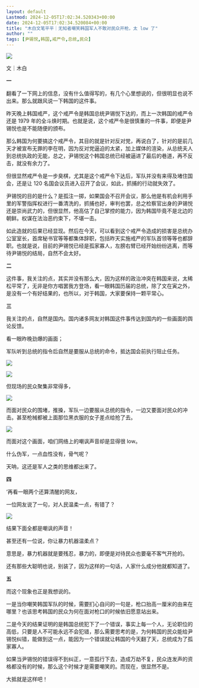 ```yaml
---
layout: default
Lastmod: 2024-12-05T17:02:34.520343+00:00
date: 2024-12-05T17:02:34.520084+00:00
title: "木白文笔平平｜无知者嘲笑韩国军人不敢对民众开枪，太 low 了"
author: ""
tags: [尹锡悦,韩国,戒严令,总统,民众]
---
```


![](https://images.weserv.nl/?url=https%3A//chinadigitaltimes.net/chinese/files/2024/12/image-1733309707328.png)

文｜木白

**一**

翻看了一下网上的信息，没有什么值得写的，有几个心里想说的，但很明显也说不出来。那么就跟风说一下韩国的这件事。

昨天晚上韩国戒严，这个戒严令是韩国总统尹锡悦下达的，而上一次韩国的戒严令还是 1979 年的全斗焕时期。也就是说，这个戒严令是很慎重的一件事，即便是尹锡悦也是不能随便的颁布。

那么韩国为何要搞这个戒严令，其目的就是针对反对党，再说白了，针对的是前几天才被宣布无罪的李在明，因为反对党逼迫的太紧，加上媒体的渲染，从总统夫人到总统执政的无能，总之，尹锡悦这个韩国总统已经被逼进了最后的巷道，再不反击，就没有余力了。

但很显然戒严令是一步臭棋，尤其是这个戒严令下达后，军队并没有来得及堵住国会，还是让 120 名国会议员进入召开了会议，如此，抓捕的行动就失效了。

尹锡悦的目的是什么？是孤注一掷，如果国会不召开会议，那么他是有机会利用手里的军警指挥权进行一番清洗的，抓捕也好，审判也罢，总之检察官出身的尹锡悦还是崇尚武力的，但很显然，他高估了自己掌控的能力，因为韩国毕竟不是北边的朝鲜。权谋在法治恶约束下，不堪一击。

如此造就的后果已经显现。然后在今天，可以看到这个戒严令造成的损害是总统办公室室长，首席秘书官等等都集体辞职，包括昨天实施戒严的军队首领等等也都辞职。也就是说，目前的尹锡悦已经是孤家寡人，左膀右臂已经开始纷纷逃离，而等待尹锡悦的结局，自然不会太好。

**二**

这件事，我关注的点，其实并没有那么大，因为这样的政治冲突在韩国来说，太稀松平常了，无非是你方唱罢我方登场，看一眼韩国历届的总统，除了文在寅之外，是没有一个有好结果的，也所以，对于韩国，大家要保持一颗平常心。

**三**

我关注的点，自然是国内。国内诸多网友对韩国这件事传达到国内的一些画面的舆论反馈。

看一眼昨晚劲爆的画面；

军队听到总统的指令后自然是要服从总统的命令，抵达国会前执行阻止任务。

![](https://images.weserv.nl/?url=https%3A//chinadigitaltimes.net/chinese/files/2024/12/image-1733309755314.png)

  

![](https://images.weserv.nl/?url=https%3A//chinadigitaltimes.net/chinese/files/2024/12/image-1733309760719.png)

但现场的民众聚集非常得多，

![](https://images.weserv.nl/?url=https%3A//chinadigitaltimes.net/chinese/files/2024/12/image-1733310856521.png)

而面对民众的围堵，推搡，军队一边要服从总统的指令，一边又要面对民众的冲击。甚至枪械都被上面那位黑衣服的女子差点给抢了去。

![](https://images.weserv.nl/?url=https%3A//chinadigitaltimes.net/chinese/files/2024/12/image-1733310868399.png)

而面对这个画面，咱们网络上的嘲讽声音却是显得很 low。

什么伪军，一点血性没有，骨气呢？

天呐，这还是军人之类的思维都出来了。

**四**

‘再看一眼两个还算清醒的网友，

一位网友说了一句，对人民温柔一点，有错了？

![](https://images.weserv.nl/?url=https%3A//chinadigitaltimes.net/chinese/files/2024/12/image-1733310893559.png)

结果下面全都是嘲讽的声音！

甚至还有一位说，你让暴力机器温柔点？

意思是，暴力机器就是要残忍，暴力的，即便是对待民众也要毫不客气开抢的。

还有那些大聪明也说，别装了，因为这样的一句话，人家什么成分他就都知道了。

**五**

而这个现象也正是我想说的。

一是当你嘲笑韩国军队的时候，需要扪心自问的一句是，枪口抬高一厘米的由来在哪里？也该思考韩国的民众为何在面对枪口的时候依旧愿意站出来。

二是今天的结果证明的是韩国总统犯下了一个错误，事实上每一个人，无论职位的高低，只要是人不可能永远不会犯错，那么需要思考的是，为何韩国的民众能给尹锡悦纠错，能做到这一点，能因为一个错误就让韩国的今天翻了天，总统成为了孤家寡人。

如果当尹锡悦的错误得不到纠正，一意孤行下去，造成万劫不复，民众连发声的资格都没有的时候，那么这个时候才是需要嘲笑的。而现在，很显然不是。

大抵就是这样吧！

